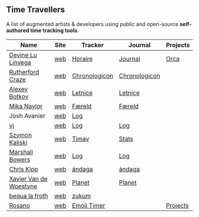 ## Time Travellers

A list of augmented artists & developers using public and open-source **self-authored time tracking tools**.

Name | Site | Tracker | Journal | Projects
-----|---------|---------|------------|--------------
[Devine Lu Linvega](https://github.com/neauoire)       | [web](https://wiki.xxiivv.com)       | [Horaire](https://wiki.xxiivv.com/Horaire)                        | [Journal](https://wiki.xxiivv.com/Journal)           | [Orca](https://wiki.xxiivv.com/site/orca.html)
[Rutherford Craze](https://github.com/rutherfordcraze) | [web](https://craze.co.uk)           | [Chronologicon](https://github.com/rutherfordcraze/chronologicon) | [Chronologicon](https://craze.co.uk/chronologicon)
[Alexey Botkov](https://github.com/nomand/)            | [web](https://nomand.co)             | [Letnice](https://github.com/nomand/Letnice)                      | [Letnice](https://nomand.github.io/Letnice)
[Mika Naylor](https://github.com/autophagy)            | [web](http://autophagy.io/)          | [Færeld](https://hraew.autophagy.io/faereld/)                     | [Færeld](https://raw.githubusercontent.com/autophagy/hraew/master/hraew/horda/faereld.hord)
Josh Avanier         | [web](https://avanier.now.sh) | [Log](https://avanier.now.sh/w/intra.html)
[vi](https://github.com/v-exec)                        | [web](https://v-os.ca/)              | [Log](https://github.com/v-exec/Log)                              | [Log](https://log.v-os.ca)
[Szymon Kaliski](http://github.com/szymonkaliski)      | [web](https://szymonkaliski.com/)    | [Timav](https://szymonkaliski.com/log/2017-04-30-time-tracking/)  | [Stats](https://szymonkaliski.com/stats)
[Marshall Bowers](https://github.com/maxdeviant)       | [web](https://maxdeviant.com)        | [Log](https://github.com/maxdeviant/log)                          | [Log](https://maxdeviant.com/log)
[Chris Kipp](https://github.com/ckipp01)               | [web](https://wiki.chronica.xyz)     | [ándaga](https://wiki.chronica.xyz/#andaga)                       | [ándaga](https://wiki.chronica.xyz/#andaga)
[Xavier Van de Woestyne](https://github.com/xvw)       | [web](https://xvw.github.io)         | [Planet](https://xvw.github.io/projects/planet.html)              | [Planet](https://xvw.github.io/journal.html)
[bequa la froth](https://git.sr.ht/%7Ebequa/)          | [web](http://eelfroth.com)           | [zukum](https://git.sr.ht/~bequa/zukum)
[Rosano](https://github.com/rosano)                    | [web](https://rosano.ca)            | [Emoji Timer](https://emojilog.rosano.ca) |  | [Projects](https://rosano.hmm.garden/01etsqssqjv29ykfphkxq01042)
